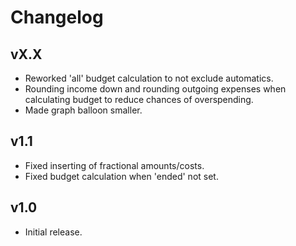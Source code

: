 # Changelog
## vX.X
- Reworked 'all' budget calculation to not exclude automatics.
- Rounding income down and rounding outgoing expenses when calculating budget to reduce chances of overspending.
- Made graph balloon smaller.

## v1.1
- Fixed inserting of fractional amounts/costs.
- Fixed budget calculation when 'ended' not set.

## v1.0
- Initial release.
